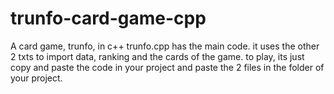 # trunfo-card-game-cpp
A card game, trunfo, in c++
trunfo.cpp has the main code. it uses the other 2 txts to import data, ranking and the cards of the game.
to play, its just copy and paste the code in your project and paste the 2 files in the folder of your project.
